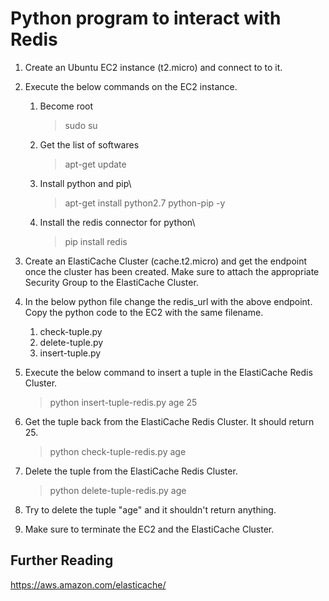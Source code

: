 # Python program to interact with Redis

1. Create an Ubuntu EC2 instance (t2.micro) and connect to to it.

1. Execute the below commands on the EC2 instance.

    1. Become root
       >sudo su

    1. Get the list of softwares
       >apt-get update

    1. Install python and pip\
       >apt-get install python2.7 python-pip -y

    1. Install the redis connector for python\
       >pip install redis

1. Create an ElastiCache Cluster (cache.t2.micro) and get the endpoint once the cluster has been created. Make sure to attach the appropriate Security Group to the ElastiCache Cluster. 

1. In the below python file change the redis_url with the above endpoint. Copy the python code to the EC2 with the same filename.

    1. check-tuple.py
    1. delete-tuple.py
    1. insert-tuple.py

1. Execute the below command to insert a tuple in the ElastiCache Redis Cluster.
    >python insert-tuple-redis.py age 25

1. Get the tuple back from the ElastiCache Redis Cluster. It should return 25.
   >python check-tuple-redis.py age

1. Delete the tuple from the ElastiCache Redis Cluster.
   >python delete-tuple-redis.py age

1. Try to delete the tuple "age" and it shouldn't return anything.

1. Make sure to terminate the EC2 and the ElastiCache Cluster.

## Further Reading

https://aws.amazon.com/elasticache/

